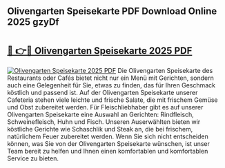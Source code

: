 ## Olivengarten Speisekarte PDF Download Online 2025 gzyDf

# <h2><a href="http://gcbmr0.nevu.top/?p=Olivengarten+Speisekarte">🔗 👉🔴 Olivengarten Speisekarte 2025 PDF</a></h2>

[![Olivengarten Speisekarte 2025 PDF](https://i.imgur.com/dBaPXMq.png)](http://gcbmr0.nevu.top/?p=Olivengarten+Speisekarte)
Die Olivengarten Speisekarte des Restaurants oder Cafés bietet nicht nur ein Menü mit Gerichten, sondern auch eine Gelegenheit für Sie, etwas zu finden, das für Ihren Geschmack köstlich und passend ist. Auf der Olivengarten Speisekarte unserer Cafeteria stehen viele leichte und frische Salate, die mit frischem Gemüse und Obst zubereitet werden. Für Fleischliebhaber gibt es auf unserer Olivengarten Speisekarte eine Auswahl an Gerichten: Rindfleisch, Schweinefleisch, Huhn und Fisch. Unseren Auserwählten bieten wir köstliche Gerichte wie Schaschlik und Steak an, die bei frischem, natürlichem Feuer zubereitet werden. Wenn Sie sich nicht entscheiden können, was Sie von der Olivengarten Speisekarte wünschen, ist unser Team bereit zu helfen und Ihnen einen komfortablen und komfortablen Service zu bieten.
